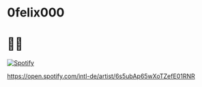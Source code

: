 # 0felix000
# 👋🏻
[![Spotify](https://spotify-github-readme.vercel.app/api/spotify)](https://open.spotify.com/collection/tracks)

https://open.spotify.com/intl-de/artist/6s5ubAp65wXoTZefE01RNR
